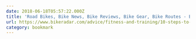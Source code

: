 ```yaml
---
date: 2018-06-18T05:57:22.000Z
title: 'Road Bikes, Bike News, Bike Reviews, Bike Gear, Bike Routes - BikeRadar'
url: https://www.bikeradar.com/advice/fitness-and-training/10-steps-to-your-ideal-cycling-weight/
category: bookmark
---
```


